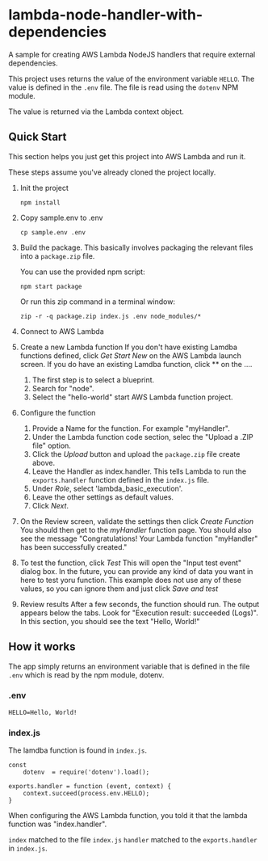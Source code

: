 # lambda-node-handler-with-dependencies

A sample for creating AWS Lambda NodeJS handlers that require external dependencies.

This project uses returns the value of the environment variable `HELLO`. The value 
is defined in the `.env` file. The file is read using the `dotenv` NPM module.

The value is returned via the Lambda context object. 

## Quick Start
This section helps you just get this project into AWS Lambda and run it.

These steps assume you've already cloned the project locally.

1. Init the project

	```
	npm install
	```

2. Copy sample.env to .env

	```
	cp sample.env .env
	```

3. Build the package.
	This basically involves packaging the relevant files into a `package.zip` file.

    You can use the provided npm script:

	```
	npm start package
	```

    Or run this zip command in a terminal window:

    ```
    zip -r -q package.zip index.js .env node_modules/*
    ```

4. Connect to AWS Lambda

5. Create a new Lambda function
	If you don't have existing Lamdba functions defined, click *Get Start New* on the AWS Lambda launch screen.
	If you do have an existing Lamdba function, click ** on the ....

	1. The first step is to select a blueprint.
	2. Search for "node".
	3. Select the "hello-world" start AWS Lambda function project.

6. Configure the function
	1. Provide a Name for the function. For example "myHandler".
	2. Under the Lambda function code section, selec the "Upload a .ZIP file" option.
	3. Click the *Upload* button and upload the `package.zip` file create above.
	4. Leave the Handler as index.handler. This tells Lambda to run the `exports.handler` function defined in the `index.js` file.
	5. Under *Role*, select 'lambda_basic_execution'.
	6. Leave the other settings as default values.
	7. Click *Next*.

7. On the Review screen, validate the settings then click *Create Function*
	You should then get to the *myHandler* function page.
	You should also see the message "Congratulations! Your Lambda function "myHandler" has been successfully created."

8. To test the function, click *Test*
	This will open the "Input test event" dialog box. In the future, you can provide any kind of data you want in here to test yoru function.
	This example does not use any of these values, so you can ignore them and just click *Save and test*

9. Review results
	After a few seconds, the function should run. The output appears below the tabs. Look for "Execution result: succeeded (Logs)".
	In this section, you should see the text
		"Hello, World!"

## How it works
The app simply returns an environment variable that is defined in the file `.env` which is read by the npm module, dotenv.

### .env
```
HELLO=Hello, World!
```

### index.js
The lamdba function is found in `index.js`.

```
const 
    dotenv  = require('dotenv').load();

exports.handler = function (event, context) {
    context.succeed(process.env.HELLO);
}
```

When configuring the AWS Lambda function, you told it that the lambda function was "index.handler".

`index` matched to the file `index.js`
`handler` matched to the `exports.handler` in `index.js`.


